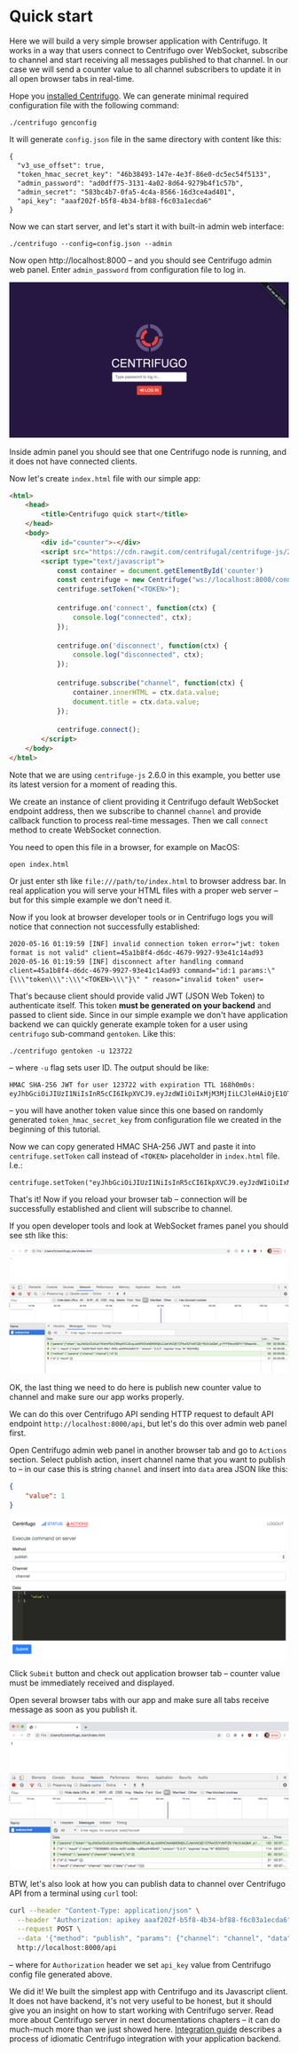 # Quick start

Here we will build a very simple browser application with Centrifugo. It works in a way that users connect to Centrifugo over WebSocket, subscribe to channel and start receiving all messages published to that channel. In our case we will send a counter value to all channel subscribers to update it in all open browser tabs in real-time.

Hope you [installed Centrifugo](install.md). We can generate minimal required configuration file with the following command:

```
./centrifugo genconfig
```

It will generate `config.json` file in the same directory with content like this:

```
{
  "v3_use_offset": true,
  "token_hmac_secret_key": "46b38493-147e-4e3f-86e0-dc5ec54f5133",
  "admin_password": "ad0dff75-3131-4a02-8d64-9279b4f1c57b",
  "admin_secret": "583bc4b7-0fa5-4c4a-8566-16d3ce4ad401",
  "api_key": "aaaf202f-b5f8-4b34-bf88-f6c03a1ecda6"
}
```

Now we can start server, and let's start it with built-in admin web interface:

```
./centrifugo --config=config.json --admin
```

Now open http://localhost:8000 – and you should see Centrifugo admin web panel. Enter `admin_password` from configuration file to log in.

![Admin web panel](images/quick_start_admin.png)

Inside admin panel you should see that one Centrifugo node is running, and it does not have connected clients.

Now let's create `index.html` file with our simple app:

```html
<html>
    <head>
        <title>Centrifugo quick start</title>
    </head>
    <body>
        <div id="counter">-</div>
        <script src="https://cdn.rawgit.com/centrifugal/centrifuge-js/2.6.0/dist/centrifuge.min.js"></script>
        <script type="text/javascript">
            const container = document.getElementById('counter')
            const centrifuge = new Centrifuge("ws://localhost:8000/connection/websocket");
            centrifuge.setToken("<TOKEN>");
            
            centrifuge.on('connect', function(ctx) {
                console.log("connected", ctx);
            });

            centrifuge.on('disconnect', function(ctx) {
                console.log("disconnected", ctx);
            });

            centrifuge.subscribe("channel", function(ctx) {
                container.innerHTML = ctx.data.value;
                document.title = ctx.data.value;
            });

            centrifuge.connect();
        </script>
    </body>
</html>
```

Note that we are using `centrifuge-js` 2.6.0 in this example, you better use its latest version for a moment of reading this.

We create an instance of client providing it Centrifugo default WebSocket endpoint address, then we subscribe to channel `channel` and provide callback function to process real-time messages. Then we call `connect` method to create WebSocket connection. 

You need to open this file in a browser, for example on MacOS:

```
open index.html
```

Or just enter sth like `file:///path/to/index.html` to browser address bar. In real application you will serve your HTML files with a proper web server – but for this simple example we don't need it.

Now if you look at browser developer tools or in Centrifugo logs you will notice that connection not successfully established:

```
2020-05-16 01:19:59 [INF] invalid connection token error="jwt: token format is not valid" client=45a1b8f4-d6dc-4679-9927-93e41c14ad93
2020-05-16 01:19:59 [INF] disconnect after handling command client=45a1b8f4-d6dc-4679-9927-93e41c14ad93 command="id:1 params:\"{\\\"token\\\":\\\"<TOKEN>\\\"}\" " reason="invalid token" user=
```

That's because client should provide valid JWT (JSON Web Token) to authenticate itself. This token **must be generated on your backend** and passed to client side. Since in our simple example we don't have application backend we can quickly generate example token for a user using `centrifugo` sub-command `gentoken`. Like this:

```
./centrifugo gentoken -u 123722
```

– where `-u` flag sets user ID. The output should be like:

```
HMAC SHA-256 JWT for user 123722 with expiration TTL 168h0m0s:
eyJhbGciOiJIUzI1NiIsInR5cCI6IkpXVCJ9.eyJzdWIiOiIxMjM3MjIiLCJleHAiOjE1OTAxODYzMTZ9.YMJVJsQbK_p1fYFWkcoKBYr718AeavAk3MAYvxcMk0M
```

– you will have another token value since this one based on randomly generated `token_hmac_secret_key` from configuration file we created in the beginning of this tutorial.

Now we can copy generated HMAC SHA-256 JWT and paste it into `centrifuge.setToken` call instead of `<TOKEN>` placeholder in `index.html` file. I.e.:

```
centrifuge.setToken("eyJhbGciOiJIUzI1NiIsInR5cCI6IkpXVCJ9.eyJzdWIiOiIxMjM3MjIiLCJleHAiOjE1OTAxODYzMTZ9.YMJVJsQbK_p1fYFWkcoKBYr718AeavAk3MAYvxcMk0M");
```

That's it! Now if you reload your browser tab – connection will be successfully established and client will subscribe to channel.

If you open developer tools and look at WebSocket frames panel you should see sth like this:

![Connected](images/quick_start_connected.png)

OK, the last thing we need to do here is publish new counter value to channel and make sure our app works properly.

We can do this over Centrifugo API sending HTTP request to default API endpoint `http://localhost:8000/api`, but let's do this over admin web panel first.

Open Centrifugo admin web panel in another browser tab and go to `Actions` section. Select publish action, insert channel name that you want to publish to – in our case this is string `channel` and insert into `data` area JSON like this:

```json
{
    "value": 1
}
```

![Admin publish](images/quick_start_publish.png)

Click `Submit` button and check out application browser tab – counter value must be immediately received and displayed.

Open several browser tabs with our app and make sure all tabs receive message as soon as you publish it.

![Message received](images/quick_start_message.png)

BTW, let's also look at how you can publish data to channel over Centrifugo API from a terminal using `curl` tool:

```bash
curl --header "Content-Type: application/json" \
  --header "Authorization: apikey aaaf202f-b5f8-4b34-bf88-f6c03a1ecda6" \
  --request POST \
  --data '{"method": "publish", "params": {"channel": "channel", "data": {"value": 2}}}' \
  http://localhost:8000/api
```

– where for `Authorization` header we set `api_key` value from Centrifugo config file generated above.

We did it! We built the simplest app with Centrifugo and its Javascript client. It does not have backend, it's not very useful to be honest, but it should give you an insight on how to start working with Centrifugo server. Read more about Centrifugo server in next documentations chapters – it can do much-much more than we just showed here. [Integration guide](guide.md) describes a process of idiomatic Centrifugo integration with your application backend.
